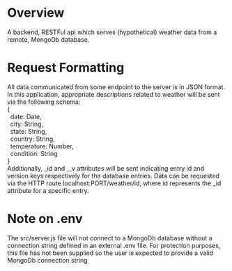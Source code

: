 # Overview
A backend, RESTFul api which serves (hypothetical) weather data from a remote, MongoDb database. 

# Request Formatting
All data communicated from some endpoint to the server is in JSON format. In this application, appropriate descriptions related to weather will be sent via the following schema: <br />
{<br />
  &ensp;date: Date,<br />
  &ensp;city: String,<br />
  &ensp;state: String,<br /> 
  &ensp;country: String,<br />
  &ensp;temperature: Number,<br />
  &ensp;condition: String<br />
}<br />
Additionally, _id and __v attributes will be sent indicating entry id and version keys respectively for the database entries. Data can be requested via the HTTP route localhost:PORT/weather/id, where id represents the _id attribute for a specific entry.

# Note on .env
The src/server.js file will not connect to a MongoDb database without a connection string defined in an external .env file. For protection purposes, this file has not been supplied so the user is expected to provide a valid MongoDb connection string
